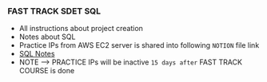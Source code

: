 ### FAST TRACK SDET SQL 

- All instructions about project creation 
- Notes about SQL 
- Practice IPs from AWS EC2 server is shared into following `NOTION` file link 
- [ SQL Notes ](https://www.notion.so/mehmetct/FAST-TRACK-SQL-eb38900a4d2646f2af1539fe5283df39")
- NOTE --> PRACTICE IPs will be inactive `15 days after`  FAST TRACK COURSE is done 